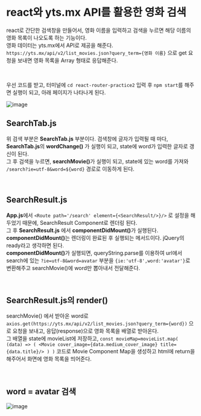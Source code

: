 # react와 yts.mx API를 활용한 영화 검색
react로 간단한 검색창을 만들어서, 영화 이름을 입력하고 검색을 누르면 해당 이름의 영화 목록이 나오도록 하는 기능이다.\
영화 데이터는 yts.mx에서 API로 제공을 해준다.\
`https://yts.mx/api/v2/list_movies.json?query_term={영화 이름}` 으로 get 요청을 보내면 영화 목록을 Array 형태로 응답해준다.

<br>

우선 코드를 받고, 터미널에 `cd react-router-practice2` 입력 후 `npm start`를 해주면 실행이 되고, 아래 페이지가 나타나게 된다.

![image](https://github.com/98Woonho/react-practice/assets/145889732/6dcc3364-4b52-482f-bb89-ddbf288f6ca2)

## SearchTab.js
위 검색 부분은 <b>SearchTab.js</b> 부분이다. 검색창에 글자가 입력될 때 마다, <b>SearchTab.js</b>의 <b>wordChange()</b> 가 실행이 되고, state에 word가 입력한 글자로 갱신이 된다.\
그 후 검색을 누르면, <b>searchMovie()</b>가 실행이 되고, state에 있는 word를 가져와 `/search?ie=utf-8&word=${word}` 경로로 이동하게 된다.

<br>

## SearchResult.js
<b>App.js</b>에서 `<Route path='/search' element={<SearchResult/>}/>` 로 설정을 해두었기 때문에, SearchResult Component로 렌더링 된다.\
그 후 <b>SearchResult.js</b> 에서 <b>componentDidMount()</b>가 실행된다. <b>componentDidMount()</b>는 렌더링이 완료된 후 실행되는 메서드이다. jQuery의 ready라고 생각하면 된다.\
<b>componentDidMount()</b>가 실행되면, queryString.parse를 이용하여 url에서 search에 있는 `?ie=utf-8&word=avatar` 부분을 `{ie:'utf-8',word:'avatar'}`로 변환해주고 searchMovie()에 word만 뽑아내서 전달해준다.

<br>

## SearchResult.js의 render()
searchMovie() 에서 받아온 word로 `axios.get(https://yts.mx/api/v2/list_movies.json?query_term={word})` 으로 요청을 보내고, 응답(response)으로 영화 목록을 배열로 받아온다.\
그 배열을 state에 movieList에 저장하고, `const movieMap=movieList.map( (data) => ( <Movie cover_image={data.medium_cover_image} title={data.title}/> ) )` 코드로 Movie Component Map을 생성하고 html에 return을 해주어서 화면에 영화 목록을 띄어준다.

<br>

## word = avatar 검색
![image](https://github.com/98Woonho/react-practice/assets/145889732/fb805421-a2b1-4c30-a7df-bce6d03f7f85)
